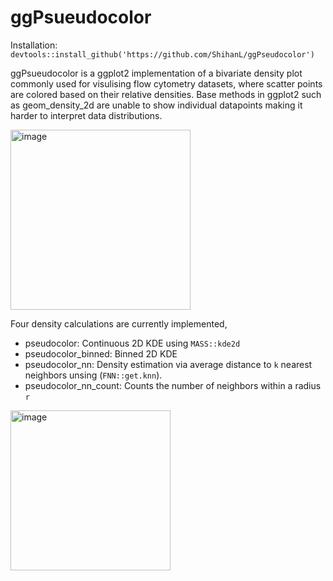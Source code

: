# ggPsueudocolor

Installation: `devtools::install_github('https://github.com/ShihanL/ggPseudocolor')`

ggPsueudocolor is a ggplot2 implementation of a bivariate density plot commonly used for visulising flow cytometry datasets, where scatter points are colored based on their relative densities. Base methods in ggplot2 such as geom_density_2d are unable to show individual datapoints making it harder to interpret data distributions. 

<img width="288" alt="image" src="https://github.com/user-attachments/assets/1ab0e80e-8818-463c-8c44-ad7897c7ffd8" />

Four density calculations are currently implemented, 
* pseudocolor: Continuous 2D KDE using `MASS::kde2d`
* pseudocolor_binned: Binned 2D KDE
* pseudocolor_nn: Density estimation via average distance to `k` nearest neighbors unsing (`FNN::get.knn`).
*  pseudocolor_nn_count: Counts the number of neighbors within a radius `r`

<img width="256" alt="image" src="https://github.com/user-attachments/assets/298048a7-583e-48e6-a326-078cdf10c82f" />


